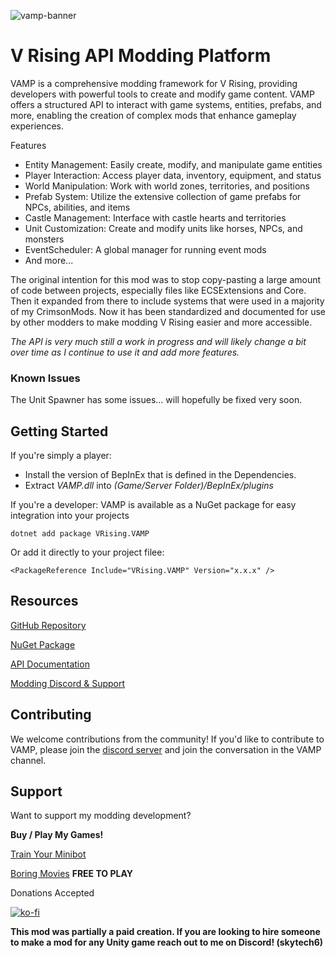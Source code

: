 ![vamp-banner](https://i.imgur.com/R5xL2Eg.png)

# V Rising API Modding Platform

VAMP is a comprehensive modding framework for V Rising, providing developers with powerful tools to create and modify game content. VAMP offers a structured API to interact with game systems, entities, prefabs, and more, enabling the creation of complex mods that enhance gameplay experiences.

Features
- Entity Management: Easily create, modify, and manipulate game entities
- Player Interaction: Access player data, inventory, equipment, and status
- World Manipulation: Work with world zones, territories, and positions
- Prefab System: Utilize the extensive collection of game prefabs for NPCs, abilities, and items
- Castle Management: Interface with castle hearts and territories
- Unit Customization: Create and modify units like horses, NPCs, and monsters
- EventScheduler: A global manager for running event mods
- And more...

The original intention for this mod was to stop copy-pasting a large amount of code between projects, especially files like ECSExtensions and Core. Then it expanded from there to include systems that were used in a majority of my CrimsonMods. Now it has been standardized and documented for use by other modders to make modding V Rising easier and more accessible. 

*The API is very much still a work in progress and will likely change a bit over time as I continue to use it and add more features.*

### Known Issues
The Unit Spawner has some issues... will hopefully be fixed very soon. 

## Getting Started

If you're simply a player:
- Install the version of BepInEx that is defined in the Dependencies.
- Extract *VAMP.dll* into *(Game/Server Folder)/BepInEx/plugins*

If you're a developer:
VAMP is available as a NuGet package for easy integration into your projects
```
dotnet add package VRising.VAMP
```

Or add it directly to your project filee:
```
<PackageReference Include="VRising.VAMP" Version="x.x.x" />
```

## Resources
[GitHub Repository](https://github.com/CrimsonMods/VAMP/)

[NuGet Package](https://www.nuget.org/packages/VRising.VAMP)

[API Documentation](https://vrising.wiki/)

[Modding Discord & Support]([discord.gg](https://discord.gg/xzd5U5cNyD))

## Contributing

We welcome contributions from the community! If you'd like to contribute to VAMP, please join the [discord server](https://discord.gg/xzd5U5cNyD) and join the conversation in the VAMP channel.

## Support

Want to support my modding development? 

**Buy / Play My Games!** 

[Train Your Minibot](https://store.steampowered.com/app/713740/Train_Your_Minibot/) 

[Boring Movies](https://store.steampowered.com/app/1792500/Boring_Movies/) **FREE TO PLAY**

Donations Accepted

[![ko-fi](https://ko-fi.com/img/githubbutton_sm.svg)](https://ko-fi.com/skytech6)

**This mod was partially a paid creation. If you are looking to hire someone to make a mod for any Unity game reach out to me on Discord! (skytech6)**